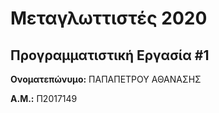 # Μεταγλωττιστές 2020
## Προγραμματιστική Εργασία #1

**Ονοματεπώνυμο:** ΠΑΠΑΠΕΤΡΟΥ ΑΘΑΝΑΣΗΣ

**Α.Μ.:** Π2017149


